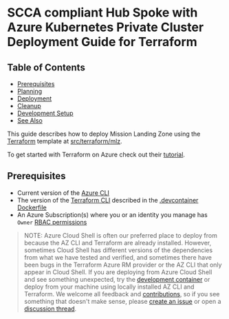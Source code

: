 # SCCA compliant Hub Spoke with Azure Kubernetes Private Cluster Deployment Guide for Terraform

## Table of Contents

- [Prerequisites](#prerequisites)
- [Planning](#planning)
- [Deployment](#deployment)
- [Cleanup](#cleanup)
- [Development Setup](#development-setup)
- [See Also](#see-also)

This guide describes how to deploy Mission Landing Zone using the [Terraform](https://www.terraform.io/) template at [src/terraform/mlz](../src/terraform/mlz).

To get started with Terraform on Azure check out their [tutorial](https://learn.hashicorp.com/collections/terraform/azure-get-started/).

## Prerequisites

- Current version of the [Azure CLI](https://docs.microsoft.com/en-us/cli/azure/install-azure-cli)
- The version of the [Terraform CLI](https://www.terraform.io/downloads.html) described in the [.devcontainer Dockerfile](../.devcontainer/Dockerfile)
- An Azure Subscription(s) where you or an identity you manage has `Owner` [RBAC permissions](https://docs.microsoft.com/en-us/azure/role-based-access-control/built-in-roles#owner)

<!-- markdownlint-disable MD013 -->
> NOTE: Azure Cloud Shell is often our preferred place to deploy from because the AZ CLI and Terraform are already installed. However, sometimes Cloud Shell has different versions of the dependencies from what we have tested and verified, and sometimes there have been bugs in the Terraform Azure RM provider or the AZ CLI that only appear in Cloud Shell. If you are deploying from Azure Cloud Shell and see something unexpected, try the [development container](../.devcontainer) or deploy from your machine using locally installed AZ CLI and Terraform. We welcome all feedback and [contributions](../CONTRIBUTING.md), so if you see something that doesn't make sense, please [create an issue](https://github.com/Azure/missionlz/issues/new/choose) or open a [discussion thread](https://github.com/Azure/missionlz/discussions).
<!-- markdownlint-enable MD013 -->
